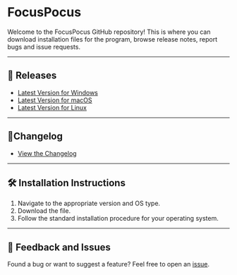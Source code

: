 # FocusPocus

Welcome to the FocusPocus GitHub repository! This is where you can download installation files for the program, browse release notes, report bugs and issue requests.

---
## 📂 Releases
- [Latest Version for Windows](./releases/v1.1.0/windows/)
- [Latest Version for macOS](./releases/v1.1.0/mac/)
- [Latest Version for Linux](./releases/v1.1.0/linux/)  
---
## 🔗Changelog 
- [View the Changelog](./CHANGELOG.md)
---
## 🛠️ Installation Instructions

1. Navigate to the appropriate version and OS type.
2. Download the file.
3. Follow the standard installation procedure for your operating system.
---

## 💬 Feedback and Issues
Found a bug or want to suggest a feature? Feel free to open an [issue](https://github.com/focuspocus_release/issues).

